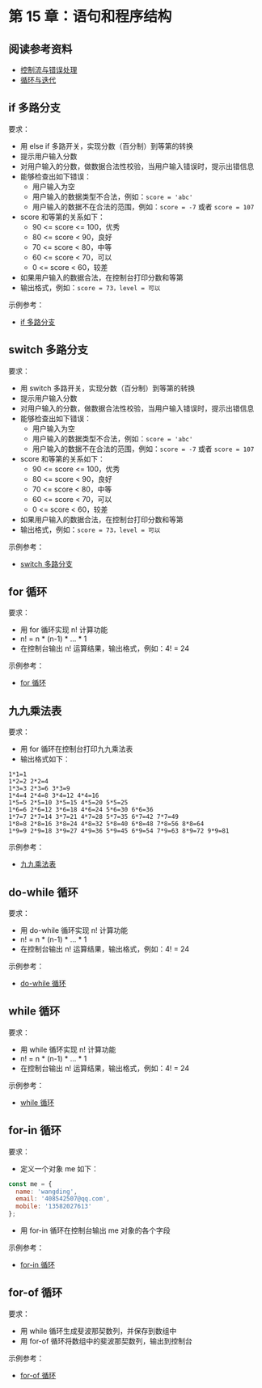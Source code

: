 # 第 15 章：语句和程序结构

## 阅读参考资料

- [控制流与错误处理](https://developer.mozilla.org/zh-CN/docs/Web/JavaScript/Guide/Control_flow_and_error_handling)
- [循环与迭代](https://developer.mozilla.org/zh-CN/docs/Web/JavaScript/Guide/Loops_and_iteration)

## if 多路分支

要求：
- 用 else if 多路开关，实现分数（百分制）到等第的转换
- 提示用户输入分数
- 对用户输入的分数，做数据合法性校验，当用户输入错误时，提示出错信息
- 能够检查出如下错误：
  - 用户输入为空
  - 用户输入的数据类型不合法，例如：`score = 'abc'`
  - 用户输入的数据不在合法的范围，例如：`score = -7` 或者 `score = 107`
- score 和等第的关系如下：
  - 90 <= score <= 100，优秀
  - 80 <= score < 90，良好
  - 70 <= score < 80，中等
  - 60 <= score < 70，可以
  - 0  <= score < 60，较差
- 如果用户输入的数据合法，在控制台打印分数和等第
- 输出格式，例如：`score = 73，level = 可以`

示例参考：
- [if 多路分支](https://codepen.io/wangding/pen/eYvMjKP?editors=0011)

## switch 多路分支

要求：
- 用 switch 多路开关，实现分数（百分制）到等第的转换
- 提示用户输入分数
- 对用户输入的分数，做数据合法性校验，当用户输入错误时，提示出错信息
- 能够检查出如下错误：
  - 用户输入为空
  - 用户输入的数据类型不合法，例如：`score = 'abc'`
  - 用户输入的数据不在合法的范围，例如：`score = -7` 或者 `score = 107`
- score 和等第的关系如下：
  - 90 <= score <= 100，优秀
  - 80 <= score < 90，良好
  - 70 <= score < 80，中等
  - 60 <= score < 70，可以
  - 0  <= score < 60，较差
- 如果用户输入的数据合法，在控制台打印分数和等第
- 输出格式，例如：`score = 73，level = 可以`

示例参考：
- [switch 多路分支](https://codepen.io/wangding/pen/bGqvjMR?editors=0011)

## for 循环

要求：
- 用 for 循环实现 n! 计算功能
- n! = n * (n-1) * ... * 1
- 在控制台输出 n! 运算结果，输出格式，例如：4! = 24

示例参考：
- [for 循环](https://codepen.io/wangding/pen/KKWZWXp?editors=0011)

## 九九乘法表

要求：
- 用 for 循环在控制台打印九九乘法表
- 输出格式如下：
```
1*1=1
1*2=2 2*2=4
1*3=3 2*3=6 3*3=9
1*4=4 2*4=8 3*4=12 4*4=16
1*5=5 2*5=10 3*5=15 4*5=20 5*5=25
1*6=6 2*6=12 3*6=18 4*6=24 5*6=30 6*6=36
1*7=7 2*7=14 3*7=21 4*7=28 5*7=35 6*7=42 7*7=49
1*8=8 2*8=16 3*8=24 4*8=32 5*8=40 6*8=48 7*8=56 8*8=64
1*9=9 2*9=18 3*9=27 4*9=36 5*9=45 6*9=54 7*9=63 8*9=72 9*9=81
```

示例参考：
- [九九乘法表](https://codepen.io/wangding/pen/BaWYozR?editors=0011)

## do-while 循环

要求：
- 用 do-while 循环实现 n! 计算功能
- n! = n * (n-1) * ... * 1
- 在控制台输出 n! 运算结果，输出格式，例如：4! = 24

示例参考：
- [do-while 循环](https://codepen.io/wangding/pen/eYvyvyB?editors=0011)

## while 循环

要求：
- 用 while 循环实现 n! 计算功能
- n! = n * (n-1) * ... * 1
- 在控制台输出 n! 运算结果，输出格式，例如：4! = 24

示例参考：
- [while 循环](https://codepen.io/wangding/pen/yLMpMvO?editors=0011)

## for-in 循环

要求：
- 定义一个对象 me 如下：
```js
const me = {
  name: 'wangding',
  email: '408542507@qq.com',
  mobile: '13582027613'
};
```
- 用 for-in 循环在控制台输出 me 对象的各个字段

示例参考：
- [for-in 循环](https://codepen.io/wangding/pen/OJpzpQG?editors=0011)

## for-of 循环

要求：
- 用 while 循环生成斐波那契数列，并保存到数组中
- 用 for-of 循环将数组中的斐波那契数列，输出到控制台

示例参考：
- [for-of 循环](https://codepen.io/wangding/pen/YzZYZaj?editors=0011)
